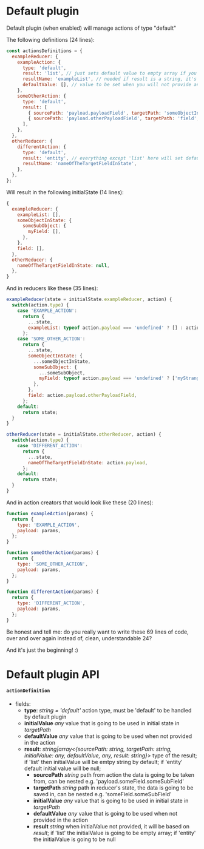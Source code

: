 # Default plugin
Default plugin (when enabled) will manage actions of type "default"

The following definitions (24 lines):
```javascript
const actionsDefinitions = {
  exampleReducer: {
    exampleAction: {
      type: 'default',
      result: 'list', // just sets default value to empty array if you don't provide default it
      resultName: 'exampleList', // needed if result is a string, it's a name of the filed in a state where we will save the value
      defaultValue: [], // value to be set when you will not provide any
    },
    someOtherAction: {
      type: 'default',
      result: [
        { sourcePath: 'payload.payloadField', targetPath: 'someObjectInState.someSubObject.myField', defaultValue: ['myStrangeDefaultValue'], initialValue: [] },
        { sourcePath: 'payload.otherPayloadField', targetPath: 'field', result: 'list' }, // result below works exactly like above: sets default value to empty array
      ],
    },
  },
  otherReducer: {
    differentAction: {
      type: 'default',
      result: 'entity', // everything except 'list' here will set default value to null
      resultName: 'nameOfTheTargetFieldInState',
    },
  },
};
```

Will result in the following initialState (14 lines):
```javascript
{
  exampleReducer: {
    exampleList: [],
    someObjectInState: {
      someSubObject: {
        myField: [],
      },
    },
    field: [],
  },
  otherReducer: {
    nameOfTheTargetFieldInState: null,
  },
}
```

And in reducers like these (35 lines):
```javascript
exampleReducer(state = initialState.exampleReducer, action) {
  switch(action.type) {
    case 'EXAMPLE_ACTION':
      return {
        ...state,
        exampleList: typeof action.payload === 'undefined' ? [] : action.payload, // here we use defaultValue from action definition
      };
    case 'SOME_OTHER_ACTION':
      return {
        ...state,
        someObjectInState: {
          ...someObjectInState,
          someSubObject: {
            ...someSubObject,
            myField: typeof action.payload === 'undefined' ? ['myStrangeDefaultValue'] : action.payload,
          },
        },
        field: action.payload.otherPayloadField,
      };
    default:
      return state;
  }
}

otherReducer(state = initialState.otherReducer, action) {
  switch(action.type) {
    case 'DIFFERENT_ACTION':
      return {
        ...state,
        nameOfTheTargetFieldInState: action.payload,
      };
    default:
      return state;
  }
}
```

And in action creators that would look like these (20 lines):
```javascript
function exampleAction(params) {
  return {
    type: 'EXAMPLE_ACTION',
    payload: params,
  };
}

function someOtherAction(params) {
  return {
    type: 'SOME_OTHER_ACTION',
    payload: params,
  };
}

function differentAction(params) {
  return {
    type: 'DIFFERENT_ACTION',
    payload: params,
  };
}
```

Be honest and tell me: do you really want to write these 69 lines of code, over and over again instead of, clean, understandable 24?

And it's just the beginning! :)

# Default plugin API

#### `actionDefinition`
 - fields:
   - **type**: *string = 'default'* action type, must be 'default' to be handled by default plugin
   - **initialValue** *any* value that is going to be used in initial state in *targetPath*
   - **defaultValue** *any* value that is going to be used when not provided in the action
   - **result**: *string|array<{sourcePath: string, targetPath: string, initialValue: any, defaultValue, any, result: string}>* type of the result; if 'list' then initialValue will be emtpy string by default; if 'entity' default initial value will be null;
     - **sourcePath** *string* path from action the data is going to be taken from, can be nested e.g. 'payload.someField.someSubField'
     - **targetPath** *string* path in reducer's state, the data is going to be saved in, can be nested e.g. 'someField.someSubField'
     - **initialValue** *any* value that is going to be used in initial state in *targetPath*
     - **defaultValue** *any* value that is going to be used when not provided in the action
     - **result** *string* when initialValue not provided, it will be based on *result*; if 'list' the initialValue is going to be empty array; if 'entity' the initialValue is going to be null
